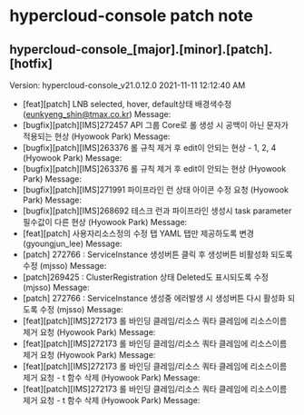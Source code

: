 # hypercloud-console patch note
## hypercloud-console_[major].[minor].[patch].[hotfix]
Version: hypercloud-console_v21.0.12.0
2021-11-11  12:12:40 AM
- [feat][patch] LNB selected, hover, default상태 배경색수정 (eunkyeng_shin@tmax.co.kr) 
    Message: 
- [bugfix][patch][IMS]272457 API 그룹 Core로 롤 생성 시 공백이 아닌 문자가 적용되는 현상 (Hyowook Park) 
    Message: 
- [bugfix][patch][IMS]263376 롤 규칙 제거 후 edit이 안되는 현상 - 1, 2, 4 (Hyowook Park) 
    Message: 
- [bugfix][patch][IMS]263376 롤 규칙 제거 후 edit이 안되는 현상 (Hyowook Park) 
    Message: 
- [bugfix][patch][IMS]271991 파이프라인 런 상태 아이콘 수정 요청 (Hyowook Park) 
    Message: 
- [bugfix][patch][IMS]268692 테스크 런과 파이프라인 생성시 task parameter 필수값이 다른 현상 (Hyowook Park) 
    Message: 
- [feat][patch] 사용자리소스정의 수정 탭 YAML 탭만 제공하도록 변경 (gyoungjun_lee) 
    Message: 
- [patch] 272766 : ServiceInstance 생성버튼 클릭 후 생성버튼 비활성화 되도록 수정 (mjsso) 
    Message: 
- [patch]269425 : ClusterRegistration 상태 Deleted도 표시되도록 수정 (mjsso) 
    Message: 
- [patch] 272766 : ServiceInstance 생성중 에러발생 시 생성버튼 다시 활성화 되도록 수정 (mjsso) 
    Message: 
- [feat][patch][IMS]272173 롤 바인딩 클레임/리소스 쿼타 클레임에 리소스이름 제거 요청 (Hyowook Park) 
    Message: 
- [feat][patch][IMS]272173 롤 바인딩 클레임/리소스 쿼타 클레임에 리소스이름 제거 요청 (Hyowook Park) 
    Message: 
- [feat][patch][IMS]272173 롤 바인딩 클레임/리소스 쿼타 클레임에 리소스이름 제거 요청 - t 함수 삭제 (Hyowook Park) 
    Message: 
- [feat][patch][IMS]272173 롤 바인딩 클레임/리소스 쿼타 클레임에 리소스이름 제거 요청 - t 함수 삭제 (Hyowook Park) 
    Message: 